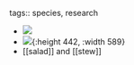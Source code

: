 tags:: species, research

- ![](https://peach-geographical-bat-397.mypinata.cloud/ipfs/QmRZc1ynMSL5srpRpK3euJ5sVdQaUN9g5C8E8rJXjM5qEt)
- ![](https://peach-geographical-bat-397.mypinata.cloud/ipfs/QmdWH1pB2NZg5UZ5vsABw1dPKTeRiRB3gnoCYAf7nWu69j){:height 442, :width 589}
- [[salad]] and [[stew]]